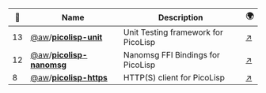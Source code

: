 |:star2: | Name | Description | 🌍|
|---|---|---|---|
|13|[@aw](https://github.com/aw)/[**picolisp-unit**](https://github.com/aw/picolisp-unit)|Unit Testing framework for PicoLisp|[:arrow_upper_right:](https://picolisp.a1w.ca)|
|12|[@aw](https://github.com/aw)/[**picolisp-nanomsg**](https://github.com/aw/picolisp-nanomsg)|Nanomsg FFI Bindings for PicoLisp|[:arrow_upper_right:](https://picolisp.a1w.ca)|
|8|[@aw](https://github.com/aw)/[**picolisp-https**](https://github.com/aw/picolisp-https)|HTTP(S) client for PicoLisp|[:arrow_upper_right:](https://picolisp.a1w.ca)|

